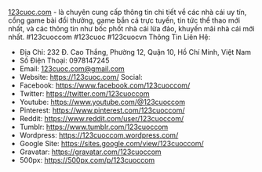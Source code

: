 [123cuoc.com](https://123cuoc.com/) - là chuyên cung cấp thông tin chi tiết về các nhà cái uy tín, cổng game bài đổi thưởng, game bắn cá trực tuyến, tin tức thể thao mới nhất, và các thông tin như bốc phốt nhà cái lừa đảo, khuyến mãi nhà cái mới nhất.
#123cuoccom #123cuoc #123cuocvn
Thông Tin Liên Hệ:
- Địa Chỉ: 232 Đ. Cao Thắng, Phường 12, Quận 10, Hồ Chí Minh, Việt Nam
- Số Điện Thoại: 0978147245
- Email: 123cuoc.com@gmail.com
- Website: https://123cuoc.com/
Social:
- Facebook: https://www.facebook.com/123cuoccom/
- Twitter: https://twitter.com/123cuoccom
- Youtube: https://www.youtube.com/@123cuoccom
- Pinterest: https://www.pinterest.com/123cuoccom/
- Reddit: https://www.reddit.com/user/123cuoccom/
- Tumblr: https://www.tumblr.com/123cuoccom
- Wordpress: https://123cuoccom.wordpress.com/
- Google Site: https://sites.google.com/view/123cuoccom/
- Gravatar: https://gravatar.com/123cuoccom
- 500px: https://500px.com/p/123cuoccom